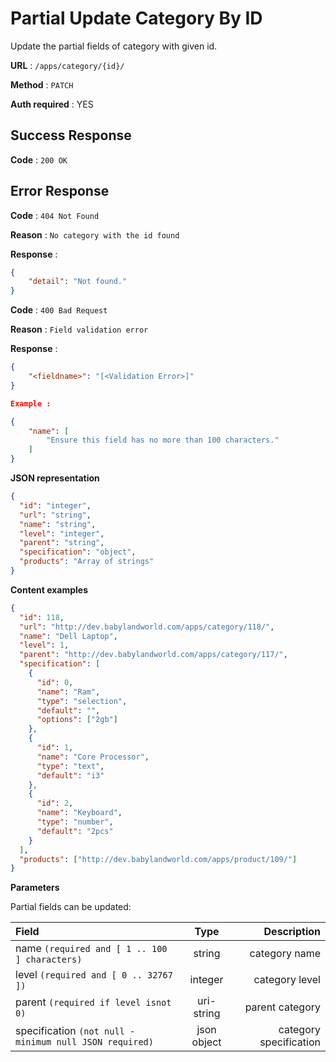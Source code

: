 # Partial Update Category By ID

Update the partial fields of category with given id.

**URL** : `/apps/category/{id}/`

**Method** : `PATCH`

**Auth required** : YES

## Success Response

**Code** : `200 OK`

## Error Response

**Code** : `404 Not Found`

**Reason** : `No category with the id found`

**Response** : 
```json
{
    "detail": "Not found."
}
```

**Code** : `400 Bad Request`

**Reason** : `Field validation error`

**Response** : 
```json
{
    "<fieldname>": "[<Validation Error>]"
}

Example :

{
    "name": [
        "Ensure this field has no more than 100 characters."
    ]
}
```



**JSON representation**

```json
{
  "id": "integer",
  "url": "string",
  "name": "string",
  "level": "integer",
  "parent": "string",
  "specification": "object",
  "products": "Array of strings"
}
```

**Content examples**

```json
{
  "id": 118,
  "url": "http://dev.babylandworld.com/apps/category/118/",
  "name": "Dell Laptop",
  "level": 1,
  "parent": "http://dev.babylandworld.com/apps/category/117/",
  "specification": [
    {
      "id": 0,
      "name": "Ram",
      "type": "selection",
      "default": "",
      "options": ["2gb"]
    },
    {
      "id": 1,
      "name": "Core Processor",
      "type": "text",
      "default": "i3"
    },
    {
      "id": 2,
      "name": "Keyboard",
      "type": "number",
      "default": "2pcs"
    }
  ],
  "products": ["http://dev.babylandworld.com/apps/product/109/"]
}
```

**Parameters**

Partial fields can be updated:

| Field | Type | Description |
| :---------- | :----: | ---------------: |
| name `(required and [ 1 .. 100 ] characters)` | string | category name |
| level `(required and [ 0 .. 32767 ])`| integer | category level |
| parent `(required if level isnot 0)` | uri-string | parent category |
| specification `(not null - minimum null JSON required)` | json object | category specification |
